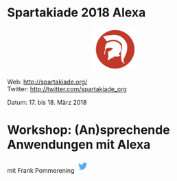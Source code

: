 # Spartakiade 2018 Alexa

<p align="center"><img src="images/logo_spartakiade.png" width=100/></p>

Web: http://spartakiade.org/  
Twitter: http://twitter.com/spartakiade_org

Datum: 17. bis 18. März 2018

# Workshop: (An)sprechende Anwendungen mit Alexa
mit Frank Pommerening <a href="https://twitter.com/fpommerening"><img src="images/TwitterLogo.png" alt="Follow @fpommerening" width=30/></a> 
